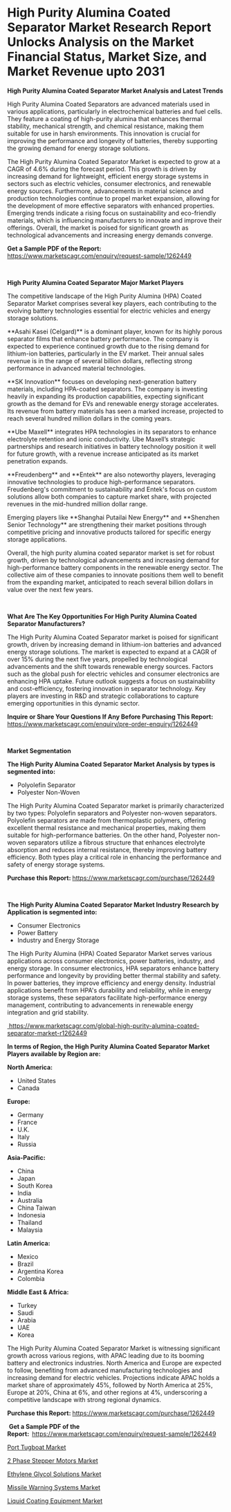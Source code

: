 <p><h1>High Purity Alumina Coated Separator Market Research Report Unlocks Analysis on the Market Financial Status, Market Size, and Market Revenue upto 2031</h1></p><p><strong>High Purity Alumina Coated Separator Market Analysis and Latest Trends</strong></p>
<p><p>High Purity Alumina Coated Separators are advanced materials used in various applications, particularly in electrochemical batteries and fuel cells. They feature a coating of high-purity alumina that enhances thermal stability, mechanical strength, and chemical resistance, making them suitable for use in harsh environments. This innovation is crucial for improving the performance and longevity of batteries, thereby supporting the growing demand for energy storage solutions.</p><p>The High Purity Alumina Coated Separator Market is expected to grow at a CAGR of 4.6% during the forecast period. This growth is driven by increasing demand for lightweight, efficient energy storage systems in sectors such as electric vehicles, consumer electronics, and renewable energy sources. Furthermore, advancements in material science and production technologies continue to propel market expansion, allowing for the development of more effective separators with enhanced properties. Emerging trends indicate a rising focus on sustainability and eco-friendly materials, which is influencing manufacturers to innovate and improve their offerings. Overall, the market is poised for significant growth as technological advancements and increasing energy demands converge.</p></p>
<p><strong>Get a Sample PDF of the Report:&nbsp;</strong> <a href="https://www.marketscagr.com/enquiry/request-sample/1262449?utm_campaign=1261&utm_medium=2&utm_source=Github&utm_content=ia&utm_term=29092024&utm_id=high-purity-alumina-coated-separator">https://www.marketscagr.com/enquiry/request-sample/1262449</a></p>
<p>&nbsp;</p>
<p><strong>High Purity Alumina Coated Separator Major Market Players</strong></p>
<p><p>The competitive landscape of the High Purity Alumina (HPA) Coated Separator Market comprises several key players, each contributing to the evolving battery technologies essential for electric vehicles and energy storage solutions.</p><p>**Asahi Kasei (Celgard)** is a dominant player, known for its highly porous separator films that enhance battery performance. The company is expected to experience continued growth due to the rising demand for lithium-ion batteries, particularly in the EV market. Their annual sales revenue is in the range of several billion dollars, reflecting strong performance in advanced material technologies.</p><p>**SK Innovation** focuses on developing next-generation battery materials, including HPA-coated separators. The company is investing heavily in expanding its production capabilities, expecting significant growth as the demand for EVs and renewable energy storage accelerates. Its revenue from battery materials has seen a marked increase, projected to reach several hundred million dollars in the coming years.</p><p>**Ube Maxell** integrates HPA technologies in its separators to enhance electrolyte retention and ionic conductivity. Ube Maxell’s strategic partnerships and research initiatives in battery technology position it well for future growth, with a revenue increase anticipated as its market penetration expands.</p><p>**Freudenberg** and **Entek** are also noteworthy players, leveraging innovative technologies to produce high-performance separators. Freudenberg's commitment to sustainability and Entek's focus on custom solutions allow both companies to capture market share, with projected revenues in the mid-hundred million dollar range.</p><p>Emerging players like **Shanghai Putailai New Energy** and **Shenzhen Senior Technology** are strengthening their market positions through competitive pricing and innovative products tailored for specific energy storage applications.</p><p>Overall, the high purity alumina coated separator market is set for robust growth, driven by technological advancements and increasing demand for high-performance battery components in the renewable energy sector. The collective aim of these companies to innovate positions them well to benefit from the expanding market, anticipated to reach several billion dollars in value over the next few years.</p></p>
<p>&nbsp;</p>
<p><strong>What Are The Key Opportunities For High Purity Alumina Coated Separator Manufacturers?</strong></p>
<p><p>The High Purity Alumina Coated Separator market is poised for significant growth, driven by increasing demand in lithium-ion batteries and advanced energy storage solutions. The market is expected to expand at a CAGR of over 15% during the next five years, propelled by technological advancements and the shift towards renewable energy sources. Factors such as the global push for electric vehicles and consumer electronics are enhancing HPA uptake. Future outlook suggests a focus on sustainability and cost-efficiency, fostering innovation in separator technology. Key players are investing in R&D and strategic collaborations to capture emerging opportunities in this dynamic sector.</p></p>
<p><strong>Inquire or Share Your Questions If Any Before Purchasing This Report:</strong> <a href="https://www.marketscagr.com/enquiry/pre-order-enquiry/1262449?utm_campaign=1261&utm_medium=2&utm_source=Github&utm_content=ia&utm_term=29092024&utm_id=high-purity-alumina-coated-separator">https://www.marketscagr.com/enquiry/pre-order-enquiry/1262449</a></p>
<p>&nbsp;</p>
<p><strong>Market Segmentation</strong></p>
<p><strong>The High Purity Alumina Coated Separator Market Analysis by types is segmented into:</strong></p>
<p><ul><li>Polyolefin Separator</li><li>Polyester Non-Woven</li></ul></p>
<p><p>The High Purity Alumina Coated Separator market is primarily characterized by two types: Polyolefin separators and Polyester non-woven separators. Polyolefin separators are made from thermoplastic polymers, offering excellent thermal resistance and mechanical properties, making them suitable for high-performance batteries. On the other hand, Polyester non-woven separators utilize a fibrous structure that enhances electrolyte absorption and reduces internal resistance, thereby improving battery efficiency. Both types play a critical role in enhancing the performance and safety of energy storage systems.</p></p>
<p><strong>Purchase this Report:&nbsp;</strong><a href="https://www.marketscagr.com/purchase/1262449?utm_campaign=1261&utm_medium=2&utm_source=Github&utm_content=ia&utm_term=29092024&utm_id=high-purity-alumina-coated-separator">https://www.marketscagr.com/purchase/1262449</a></p>
<p>&nbsp;</p>
<p><strong>The High Purity Alumina Coated Separator Market Industry Research by Application is segmented into:</strong></p>
<p><ul><li>Consumer Electronics</li><li>Power Battery</li><li>Industry and Energy Storage</li></ul></p>
<p><p>The High Purity Alumina (HPA) Coated Separator Market serves various applications across consumer electronics, power batteries, industry, and energy storage. In consumer electronics, HPA separators enhance battery performance and longevity by providing better thermal stability and safety. In power batteries, they improve efficiency and energy density. Industrial applications benefit from HPA's durability and reliability, while in energy storage systems, these separators facilitate high-performance energy management, contributing to advancements in renewable energy integration and grid stability.</p></p>
<p><a href="https://www.marketscagr.com/global-high-purity-alumina-coated-separator-market-r1262449?utm_campaign=1261&utm_medium=2&utm_source=Github&utm_content=ia&utm_term=29092024&utm_id=high-purity-alumina-coated-separator">&nbsp;https://www.marketscagr.com/global-high-purity-alumina-coated-separator-market-r1262449</a></p>
<p><strong>In terms of Region, the High Purity Alumina Coated Separator Market Players available by Region are:</strong></p>
<p>
    <p> <strong> North America: </strong>
        <ul>
            <li>United States</li>
            <li>Canada</li>
        </ul>
        </p> 
    <p> <strong> Europe: </strong>
        <ul>
            <li>Germany</li>
            <li>France</li>
            <li>U.K.</li>
            <li>Italy</li>
            <li>Russia</li>
        </ul>
        </p> 
    <p> <strong> Asia-Pacific: </strong>
        <ul>
            <li>China</li>
            <li>Japan</li>
            <li>South Korea</li>
            <li>India</li>
            <li>Australia</li>
            <li>China Taiwan</li>
            <li>Indonesia</li>
            <li>Thailand</li>
            <li>Malaysia</li>
        </ul>
        </p> 
    <p> <strong> Latin America: </strong>
        <ul>
            <li>Mexico</li>
            <li>Brazil</li>
            <li>Argentina Korea</li>
            <li>Colombia</li>
        </ul>
        </p> 
    <p> <strong> Middle East & Africa: </strong>
        <ul>
            <li>Turkey</li>
            <li>Saudi</li>
            <li>Arabia</li>
            <li>UAE</li>
            <li>Korea</li>
        </ul>
    </p>
    </p>
<p><p>The High Purity Alumina Coated Separator Market is witnessing significant growth across various regions, with APAC leading due to its booming battery and electronics industries. North America and Europe are expected to follow, benefiting from advanced manufacturing technologies and increasing demand for electric vehicles. Projections indicate APAC holds a market share of approximately 45%, followed by North America at 25%, Europe at 20%, China at 6%, and other regions at 4%, underscoring a competitive landscape with strong regional dynamics.</p></p>
<p><strong>Purchase this Report: </strong><a href="https://www.marketscagr.com/purchase/1262449?utm_campaign=1261&utm_medium=2&utm_source=Github&utm_content=ia&utm_term=29092024&utm_id=high-purity-alumina-coated-separator">https://www.marketscagr.com/purchase/1262449</a></p>
<p>&nbsp;<strong>Get a Sample PDF of the Report:&nbsp;&nbsp;</strong><a href="https://www.marketscagr.com/enquiry/request-sample/1262449?utm_campaign=1261&utm_medium=2&utm_source=Github&utm_content=ia&utm_term=29092024&utm_id=high-purity-alumina-coated-separator">https://www.marketscagr.com/enquiry/request-sample/1262449</a></p>
<p><strong></strong></p>
<p><p><a href="https://www.linkedin.com/pulse/insights-port-tugboat-industry-market-financial-status-size-q5yxe?utm_campaign=1261&utm_medium=2&utm_source=Github&utm_content=ia&utm_term=29092024&utm_id=high-purity-alumina-coated-separator">Port Tugboat Market</a></p><p><a href="https://issuu.com/reportprime-2/docs/2-phase-stepper-motors-market-size-_e1adfcaaefcc0a?utm_campaign=1261&utm_medium=2&utm_source=Github&utm_content=ia&utm_term=29092024&utm_id=high-purity-alumina-coated-separator">2 Phase Stepper Motors Market</a></p><p><a href="https://issuu.com/reportprime-2/docs/ethylene-glycol-solutions-market-si_f8621ed50a0543?utm_campaign=1261&utm_medium=2&utm_source=Github&utm_content=ia&utm_term=29092024&utm_id=high-purity-alumina-coated-separator">Ethylene Glycol Solutions Market</a></p><p><a href="https://www.linkedin.com/pulse/missile-warning-systems-market-segmentation-geographical-jh9ee?utm_campaign=1261&utm_medium=2&utm_source=Github&utm_content=ia&utm_term=29092024&utm_id=high-purity-alumina-coated-separator">Missile Warning Systems Market</a></p><p><a href="https://www.linkedin.com/pulse/global-perspectives-liquid-coating-equipment-market-kzpqe?utm_campaign=1261&utm_medium=2&utm_source=Github&utm_content=ia&utm_term=29092024&utm_id=high-purity-alumina-coated-separator">Liquid Coating Equipment Market</a></p></p>